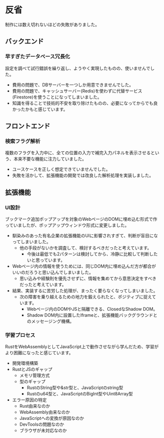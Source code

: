 # 反省
制作には数え切れないほどの失敗がありました。

## バックエンド
### 早すぎたデータベース冗長化
設定を調べて試行錯誤を繰り返し、ようやく実現したものの、使いませんでした。
- 費用の問題で、DBサーバーを一つしか用意できませんでした。
- 費用の問題で、キャッシュサーバー(Redis)を使わずに代替サービス(Firestore)を使うことになってしまいました。
- 知識を得ることで技術的不安を取り除けたものの、必要になってからでも良かったかもと感じています。

## フロントエンド
### 検索フラグ解析
複数のフラグを入力中に、全ての位置の入力で補完入力パネルを表示させるという、本来不要な機能に注力していました。
- ユースケースを正しく想定できていませんでした。
- 失敗を活かして、拡張機能の開発では改良した解析処理を実装しました。

## 拡張機能
### UI設計
ブックマーク追加ポップアップを対象のWebページのDOMに埋め込む形式で作っていましたが、ポップアップウィンドウ形式に変更しました。
- 馴染みのあった有名企業の拡張機能のUIに影響されすぎて、判断が盲目になってしまいました。
    - 他の手段がないかを調査して、検討するべきだったと考えています。
        - 今後は最低でも2パターンは検討してから、冷静に比較して判断したいと思っています。
- Webページ内の情報を使うためには、同じDOM内に埋め込んだ方が都合がいいのだろうと思い込んでしまいました。
    - 思い込みや経験則を優先させずに、情報を集めてから意思決定をすべきだったと考えています。
- 結果、実装するに苦労した処理が、まったく要らなくなってしまいました。
    - 次の障害を乗り越えるための地力を鍛えられたと、ポジティブに捉えています。
        - Webページ内のDOMやJSと隔離できる、ClosedなShadow DOM。
        - Shadow DOM内に設置したIframeと、拡張機能バックグラウンドとのメッセージング機構。

### 学習プロセス
RustをWebAssemblyとしてJavaScript上で動作させながら学んだため、学習がより困難になったと感じています。
- 開発環境構築
- RustとJSのギャップ
    - メモリ管理方式
    - 型のギャップ
        - RustのString型や&str型と、JavaScriptのstring型
        - Rustのu64型と、JavaScriptのBigInt型やUint8Array型
- エラー原因の特定
    - Rust由来なのか
    - WebAssembly由来なのか
    - JavaScriptへの変換が原因なのか
    - DevToolsの問題なのか
    - ブラウザが未対応なのか
